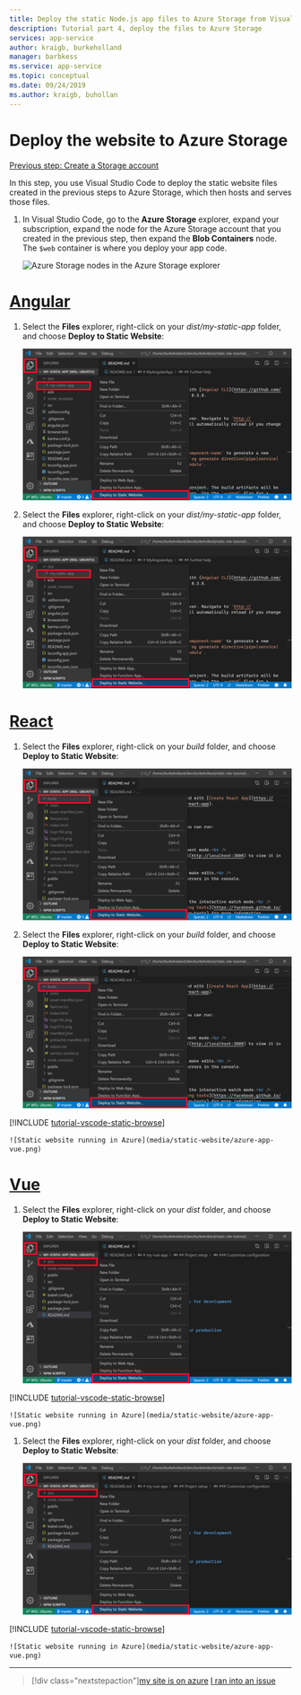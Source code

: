 ```yaml
---
title: Deploy the static Node.js app files to Azure Storage from Visual Studio Code
description: Tutorial part 4, deploy the files to Azure Storage
services: app-service
author: kraigb, burkeholland
manager: barbkess
ms.service: app-service
ms.topic: conceptual
ms.date: 09/24/2019
ms.author: kraigb, buhollan
---
```


# Deploy the website to Azure Storage

[Previous step: Create a Storage account](tutorial-vscode-static-website-node-03.md)

In this step, you use Visual Studio Code to deploy the static website files created in the previous steps to Azure Storage, which then hosts and serves those files.

1. In Visual Studio Code, go to the **Azure Storage** explorer, expand your subscription, expand the node for the Azure Storage account that you created in the previous step, then expand the **Blob Containers** node. The `$web` container is where you deploy your app code.

   ![Azure Storage nodes in the Azure Storage explorer](media/static-website/storage-nodes.png)

# [Angular](#tabs/angular)

1. Select the **Files** explorer, right-click on your _dist/my-static-app_ folder, and choose **Deploy to Static Website**:

   ![Deploy to Static Website command](media/static-website/deploy-build-angular.png)

1. Select the **Files** explorer, right-click on your _dist/my-static-app_ folder, and choose **Deploy to Static Website**:

   ![Deploy to Static Website command](media/static-website/deploy-build-angular.png)

# [React](#tabs/react)

1. Select the **Files** explorer, right-click on your _build_ folder, and choose **Deploy to Static Website**:

   ![Deploy to Static Website command](media/static-website/deploy-build-react.png)

1. Select the **Files** explorer, right-click on your _build_ folder, and choose **Deploy to Static Website**:

   ![Deploy to Static Website command](media/static-website/deploy-build-react.png)

[!INCLUDE [tutorial-vscode-static-browse](/includes/tutorial-vscode-static-browse.md)]

    ![Static website running in Azure](media/static-website/azure-app-vue.png)

# [Vue](#tabs/vue)

1. Select the **Files** explorer, right-click on your _dist_ folder, and choose **Deploy to Static Website**:

   ![Deploy to Static Website command](media/static-website/deploy-build-vue.png)

[!INCLUDE [tutorial-vscode-static-browse](/includes/tutorial-vscode-static-browse.md)]

    ![Static website running in Azure](media/static-website/azure-app-vue.png)

1. Select the **Files** explorer, right-click on your _dist_ folder, and choose **Deploy to Static Website**:

   ![Deploy to Static Website command](media/static-website/deploy-build-vue.png)

[!INCLUDE [tutorial-vscode-static-browse](/includes/tutorial-vscode-static-browse.md)]

    ![Static website running in Azure](media/static-website/azure-app-vue.png)

---

> [!div class="nextstepaction"][my site is on azure](tutorial-vscode-static-website-node-05.md) [I ran into an issue](https://www.research.net/r/PWZWZ52?tutorial=node-deployment-staticwebsite&step=create-storage)

